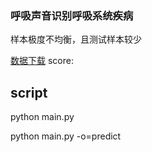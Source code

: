 ### 呼吸声音识别呼吸系统疾病
样本极度不均衡，且测试样本较少  

[数据下载](https://god.yanxishe.com/9)
score:


## script
python main.py

python main.py -o=predict